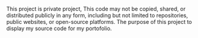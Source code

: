 This project is private project, This code may not be copied, shared, or distributed publicly in any form, including but not limited to repositories, public websites, or open-source platforms.
The purpose of this project to display my source code for my portofolio. 
